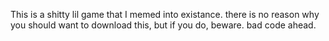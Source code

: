 This is a shitty lil game that I memed into existance.
there is no reason why you should want to download this, but if you do, beware. bad code ahead.
